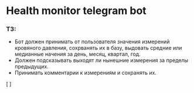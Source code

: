 # Health monitor telegram bot

### ТЗ:

- Бот должен принимать от пользователя значения измерений кровяного давления, сохрванять их в базу, выдовать средние или медианные начения за день, месяц, квартал, год.
- Должен подсказывать выходят ли нынешние измерения за пределы предыдущих.
- Принимать комментарии к измерениям и сохранять их.

[ ] 
